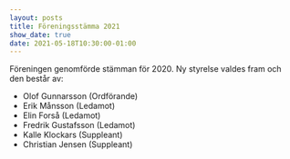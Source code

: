 ```yaml
---
layout: posts
title: Föreningsstämma 2021
show_date: true
date: 2021-05-18T10:30:00-01:00
---
```


Föreningen genomförde stämman för 2020. Ny styrelse valdes fram och den består av:
- Olof Gunnarsson (Ordförande)
- Erik Månsson (Ledamot)
- Elin Forså (Ledamot)
- Fredrik Gustafsson (Ledamot)
- Kalle Klockars (Suppleant)
- Christian Jensen (Suppleant)